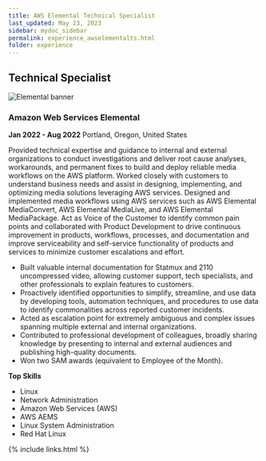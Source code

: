 ```yaml
---
title: AWS Elemental Technical Specialist
last_updated: May 23, 2023
sidebar: mydoc_sidebar
permalink: experience_awselementalts.html
folder: experience
---
```


## Technical Specialist

![Elemental banner]({{site.url}}{{site.baseurl}}/images/AWS-Elemental.jpg)

### Amazon Web Services Elemental

**Jan 2022 - Aug 2022** Portland, Oregon, United States


Provided technical expertise and guidance to internal and external organizations to conduct investigations and deliver root cause analyses, workarounds, and permanent fixes to build and deploy reliable media workflows on the AWS platform. Worked closely with customers to understand business needs and assist in designing, implementing, and optimizing media solutions leveraging AWS services. Designed and implemented media workflows using AWS services such as AWS Elemental MediaConvert, AWS Elemental MediaLive, and AWS Elemental MediaPackage. Act as Voice of the Customer to identify common pain points and collaborated with Product Development to drive continuous improvement in products, workflows, processes, and documentation and improve serviceability and self-service functionality of products and services to minimize customer escalations and effort.

* Built valuable internal documentation for Statmux and 2110 uncompressed video, allowing customer support, tech specialists, and other professionals to explain features to customers.
* Proactively identified opportunities to simplify, streamline, and use data by developing tools, automation techniques, and procedures to use data to identify commonalities across reported customer incidents.
* Acted as escalation point for extremely ambiguous and complex issues spanning multiple external and internal organizations.
* Contributed to professional development of colleagues, broadly sharing knowledge by presenting to internal and external audiences and publishing high-quality documents.
* Won two SAM awards (equivalent to Employee of the Month).

**Top Skills** 

* Linux
* Network Administration
* Amazon Web Services (AWS)
* AWS AEMS
* Linux System Administration
* Red Hat Linux

{% include links.html %}
